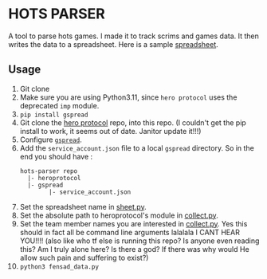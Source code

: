# HOTS PARSER
A tool to parse hots games. I made it to track scrims and games data. It then writes the data to a spreadsheet. Here is a sample [spreadsheet](https://docs.google.com/spreadsheets/d/1peqLDPnbXkSGZIvb6IB_JugES4hhzscq6X8SD2uTpyQ/edit?usp=sharing).

## Usage
1. Git clone
2. Make sure you are using Python3.11, since `hero protocol` uses the deprecated `imp` module.
3. `pip install gspread`
4. Git clone the [hero protocol](https://github.com/Blizzard/heroprotocol) repo, into this repo. (I couldn't get the pip install to work, it seems out of date. Janitor update it!!!)
5. Configure [`gspread`](https://docs.gspread.org/en/latest/oauth2.html).
6. Add the `service_account.json` file to a local `gspread` directory.
   So in the end you should have :
   ```
   hots-parser repo
     |- heroprotocol
     |- gspread
           |- service_account.json
   ```
7. Set the spreadsheet name in [sheet.py](https://github.com/LeoOuyang24/hots-parser/blob/361a094e0e7dd2ae0bb9f848cbee93447eb557be/sheets.py#L17).
8. Set the absolute path to heroprotocol's module in [collect.py](https://github.com/LeoOuyang24/hots-parser/blob/9f8621b8e4fca8ede5228904a177a4a0f1accb91/collect.py#L12).
9. Set the team member names you are interested in [collect.py](https://github.com/LeoOuyang24/hots-parser/blob/9f8621b8e4fca8ede5228904a177a4a0f1accb91/collect.py#L21).
   Yes this should in fact all be command line arguments lalalala I CANT HEAR YOU!!!! (also like who tf else is running this repo? Is anyone even reading this? Am I truly alone here? Is there a god? If there was why would He allow such pain and suffering to exist?)
10. `python3 fensad_data.py`
   
